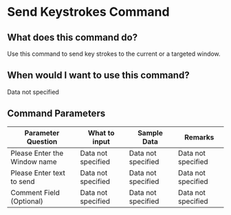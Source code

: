 <!--TITLE: Send Keystrokes Command -->
<!-- SUBTITLE: a command in the Input Commands group -->
# Send Keystrokes Command


## What does this command do?
Use this command to send key strokes to the current or a targeted window.


## When would I want to use this command?
Data not specified


## Command Parameters
| Parameter Question   	| What to input  	|  Sample Data 	| Remarks  	|
| ---                    | ---               | ---           | ---       |
|Please Enter the Window name|Data not specified|Data not specified|Data not specified|
|Please Enter text to send|Data not specified|Data not specified|Data not specified|
|Comment Field (Optional)|Data not specified|Data not specified|Data not specified|



